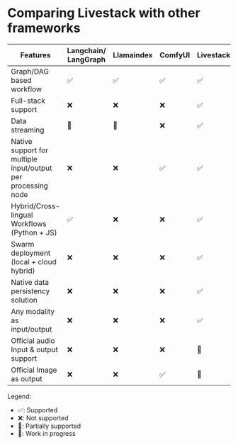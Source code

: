 # Comparing Livestack with other frameworks

| Features                                                           | Langchain/<br />LangGraph | Llamaindex | ComfyUI | Livestack |
| ------------------------------------------------------------------ | ------------------------- | ---------- | ------- | --------- |
| Graph/DAG based workflow                                           | ✅                        | ✅         | ✅      | ✅        |
| Full-stack support                                                 | ❌                        | ❌         | ❌      | ✅        |
| Data streaming                                                     | 🔶                       | 🔶        | ❌      | ✅        |
| Native support for multiple input/output <br />per processing node | ❌                        | ❌         | ✅      | ✅        |
| Hybrid/Cross-lingual<br /> Workflows (Python + JS)                 | ✅                        | ❌         | ❌      | ✅        |
| Swarm deployment   (local + cloud hybrid)                          | ❌                        | ❌         | ❌      | ✅        |
| Native data persistency solution                                   | ❌                        | ❌         | ❌      | ✅        |
| Any modality as input/output                                       | ❌                        | ❌         | ❌      | ✅        |
| Official audio Input & output support                              | ❌                        | ❌         | ❌      | 🚧       |
| Official Image as output                                           | ❌                        | ❌         | ✅      | 🚧       |

Legend:
- ✅: Supported
- ❌: Not supported
- 🔶: Partially supported
- 🚧: Work in progress
